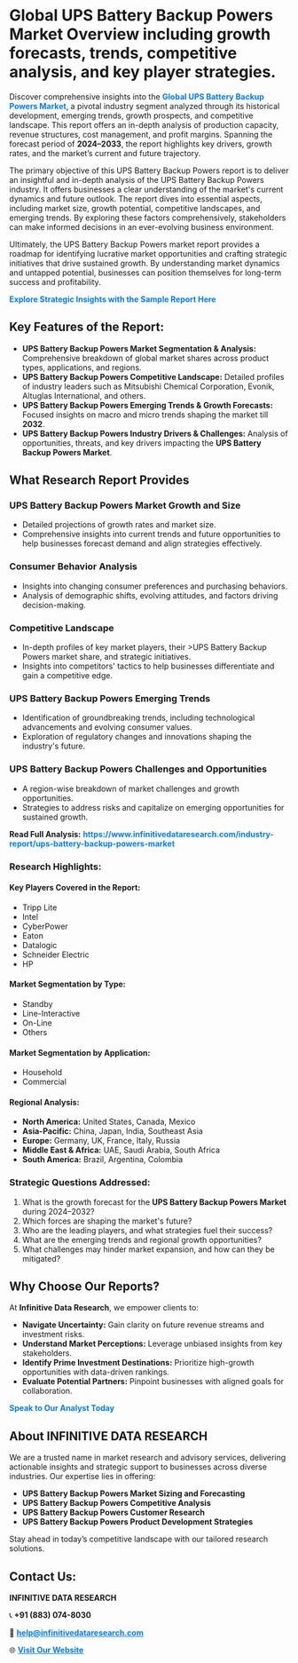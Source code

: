 <h1>Global UPS Battery Backup Powers Market Overview including growth forecasts, trends, competitive analysis, and key player strategies.</h1>
<p>
Discover comprehensive insights into the 
<a href="https://www.infinitivedataresearch.com/industry-report/ups-battery-backup-powers-market" rel="dofollow" style="color: #007BFF; text-decoration: none;"><strong>Global UPS Battery Backup Powers Market</strong></a>, a pivotal industry segment analyzed through its historical development, emerging trends, growth prospects, and competitive landscape. This report offers an in-depth analysis of production capacity, revenue structures, cost management, and profit margins. Spanning the forecast period of <strong>2024–2033</strong>, the report highlights key drivers, growth rates, and the market’s current and future trajectory.
</p>
<p>
The primary objective of this UPS Battery Backup Powers report is to deliver an insightful and in-depth analysis of the UPS Battery Backup Powers industry. It offers businesses a clear understanding of the market's current dynamics and future outlook. The report dives into essential aspects, including market size, growth potential, competitive landscapes, and emerging trends. By exploring these factors comprehensively, stakeholders can make informed decisions in an ever-evolving business environment.
</p>
<p>
Ultimately, the UPS Battery Backup Powers market report provides a roadmap for identifying lucrative market opportunities and crafting strategic initiatives that drive sustained growth. By understanding market dynamics and untapped potential, businesses can position themselves for long-term success and profitability.
</p>
<p>
<a href="https://www.infinitivedataresearch.com/request-sample/reportId=105324" style="color: #007BFF; text-decoration: none;"><strong>Explore Strategic Insights with the Sample Report Here</strong></a>
</p>

<h2>Key Features of the Report:</h2>
<ul>
<li><strong>UPS Battery Backup Powers Market Segmentation & Analysis:</strong> Comprehensive breakdown of global market shares across product types, applications, and regions.</li>
<li><strong>UPS Battery Backup Powers Competitive Landscape:</strong> Detailed profiles of industry leaders such as Mitsubishi Chemical Corporation, Evonik, Altuglas International, and others.</li>
<li><strong>UPS Battery Backup Powers Emerging Trends & Growth Forecasts:</strong> Focused insights on macro and micro trends shaping the market till <strong>2032</strong>.</li>
<li><strong>UPS Battery Backup Powers Industry Drivers & Challenges:</strong> Analysis of opportunities, threats, and key drivers impacting the <strong>UPS Battery Backup Powers Market</strong>.</li>
</ul>

<h2>What Research Report Provides</h2>
<h3>UPS Battery Backup Powers Market Growth and Size</h3>
<ul>
<li>Detailed projections of growth rates and market size.</li>
<li>Comprehensive insights into current trends and future opportunities to help businesses forecast demand and align strategies effectively.</li>
</ul>

<h3>Consumer Behavior Analysis</h3>
<ul>
<li>Insights into changing consumer preferences and purchasing behaviors.</li>
<li>Analysis of demographic shifts, evolving attitudes, and factors driving decision-making.</li>
</ul>

<h3>Competitive Landscape</h3>
<ul>
<li>In-depth profiles of key market players, their >UPS Battery Backup Powers market share, and strategic initiatives.</li>
<li>Insights into competitors' tactics to help businesses differentiate and gain a competitive edge.</li>
</ul>

<h3>UPS Battery Backup Powers Emerging Trends</h3>
<ul>
<li>Identification of groundbreaking trends, including technological advancements and evolving consumer values.</li>
<li>Exploration of regulatory changes and innovations shaping the industry's future.</li>
</ul>

<h3>UPS Battery Backup Powers Challenges and Opportunities</h3>
<ul>
<li>A region-wise breakdown of market challenges and growth opportunities.</li>
<li>Strategies to address risks and capitalize on emerging opportunities for sustained growth.</li>
</ul>
<p><strong>Read Full Analysis:</strong> <a href="https://www.infinitivedataresearch.com/industry-report/ups-battery-backup-powers-market" rel="dofollow" style="color: #007BFF; text-decoration: none;"><strong>https://www.infinitivedataresearch.com/industry-report/ups-battery-backup-powers-market</strong></a></p>
<h3>Research Highlights:</h3>
<h4>Key Players Covered in the Report:</h4>
<ul><li>Tripp Lite</li><li>Intel</li><li>CyberPower</li><li>Eaton</li><li>Datalogic</li><li>Schneider Electric</li><li>HP</li></ul>
<h4>Market Segmentation by Type:</h4>
<ul><li>Standby</li><li>Line-Interactive</li><li>On-Line</li><li>Others</li></ul>
<h4>Market Segmentation by Application:</h4>
<ul><li>Household</li><li>Commercial</li></ul>

<h4>Regional Analysis:</h4>
<ul>
<li><strong>North America:</strong> United States, Canada, Mexico</li>
<li><strong>Asia-Pacific:</strong> China, Japan, India, Southeast Asia</li>
<li><strong>Europe:</strong> Germany, UK, France, Italy, Russia</li>
<li><strong>Middle East & Africa:</strong> UAE, Saudi Arabia, South Africa</li>
<li><strong>South America:</strong> Brazil, Argentina, Colombia</li>
</ul>

<h3>Strategic Questions Addressed:</h3>
<ol>
<li>What is the growth forecast for the <strong>UPS Battery Backup Powers Market</strong> during 2024–2032?</li>
<li>Which forces are shaping the market's future?</li>
<li>Who are the leading players, and what strategies fuel their success?</li>
<li>What are the emerging trends and regional growth opportunities?</li>
<li>What challenges may hinder market expansion, and how can they be mitigated?</li>
</ol>

<h2>Why Choose Our Reports?</h2>
<p>At <strong>Infinitive Data Research</strong>, we empower clients to:</p>
<ul>
<li><strong>Navigate Uncertainty:</strong> Gain clarity on future revenue streams and investment risks.</li>
<li><strong>Understand Market Perceptions:</strong> Leverage unbiased insights from key stakeholders.</li>
<li><strong>Identify Prime Investment Destinations:</strong> Prioritize high-growth opportunities with data-driven rankings.</li>
<li><strong>Evaluate Potential Partners:</strong> Pinpoint businesses with aligned goals for collaboration.</li>
</ul>
<p><a href="https://www.infinitivedataresearch.com/industry-report/ups-battery-backup-powers-market" rel="dofollow" style="color: #007BFF; text-decoration: none;"><strong>Speak to Our Analyst Today</strong></a></p>

<h2>About INFINITIVE DATA RESEARCH</h2>
<p>We are a trusted name in market research and advisory services, delivering actionable insights and strategic support to businesses across diverse industries. Our expertise lies in offering:</p>
<ul>
<li><strong>UPS Battery Backup Powers Market Sizing and Forecasting</strong></li>
<li><strong>UPS Battery Backup Powers Competitive Analysis</strong></li>
<li><strong>UPS Battery Backup Powers Customer Research</strong></li>
<li><strong>UPS Battery Backup Powers Product Development Strategies</strong></li>
</ul>
<p>Stay ahead in today’s competitive landscape with our tailored research solutions.</p>

<h2>Contact Us:</h2>
<p><strong>INFINITIVE DATA RESEARCH</strong></p>
<p>📞 <strong>+91 (883) 074-8030</strong></p>
<p>📧 <strong><a href="mailto:help@infinitivedataresearch.com" style="color: #007BFF;">help@infinitivedataresearch.com</a></strong></p>
<p>🌐 <strong><a href="https://www.infinitivedataresearch.com" rel="dofollow" style="color: #007BFF;">Visit Our Website</a></strong></p>